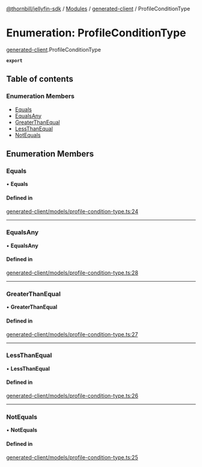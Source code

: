 [@thornbill/jellyfin-sdk](../README.md) / [Modules](../modules.md) / [generated-client](../modules/generated_client.md) / ProfileConditionType

# Enumeration: ProfileConditionType

[generated-client](../modules/generated_client.md).ProfileConditionType

**`export`**

## Table of contents

### Enumeration Members

- [Equals](generated_client.ProfileConditionType.md#equals)
- [EqualsAny](generated_client.ProfileConditionType.md#equalsany)
- [GreaterThanEqual](generated_client.ProfileConditionType.md#greaterthanequal)
- [LessThanEqual](generated_client.ProfileConditionType.md#lessthanequal)
- [NotEquals](generated_client.ProfileConditionType.md#notequals)

## Enumeration Members

### Equals

• **Equals**

#### Defined in

[generated-client/models/profile-condition-type.ts:24](https://github.com/jellyfin/jellyfin-sdk-typescript/blob/7402732/src/generated-client/models/profile-condition-type.ts#L24)

___

### EqualsAny

• **EqualsAny**

#### Defined in

[generated-client/models/profile-condition-type.ts:28](https://github.com/jellyfin/jellyfin-sdk-typescript/blob/7402732/src/generated-client/models/profile-condition-type.ts#L28)

___

### GreaterThanEqual

• **GreaterThanEqual**

#### Defined in

[generated-client/models/profile-condition-type.ts:27](https://github.com/jellyfin/jellyfin-sdk-typescript/blob/7402732/src/generated-client/models/profile-condition-type.ts#L27)

___

### LessThanEqual

• **LessThanEqual**

#### Defined in

[generated-client/models/profile-condition-type.ts:26](https://github.com/jellyfin/jellyfin-sdk-typescript/blob/7402732/src/generated-client/models/profile-condition-type.ts#L26)

___

### NotEquals

• **NotEquals**

#### Defined in

[generated-client/models/profile-condition-type.ts:25](https://github.com/jellyfin/jellyfin-sdk-typescript/blob/7402732/src/generated-client/models/profile-condition-type.ts#L25)
